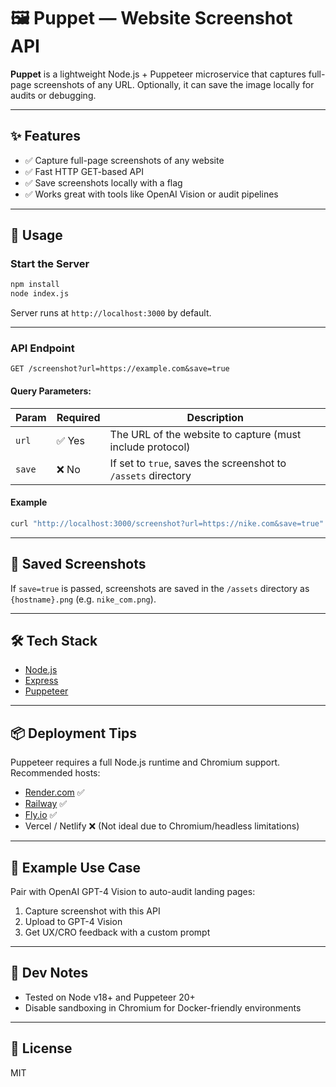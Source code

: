# 🖼️ Puppet — Website Screenshot API

**Puppet** is a lightweight Node.js + Puppeteer microservice that captures full-page screenshots of any URL. Optionally, it can save the image locally for audits or debugging.

---

## ✨ Features

- ✅ Capture full-page screenshots of any website
- ✅ Fast HTTP GET-based API
- ✅ Save screenshots locally with a flag
- ✅ Works great with tools like OpenAI Vision or audit pipelines

---

## 🚀 Usage

### Start the Server

```bash
npm install
node index.js
````

Server runs at `http://localhost:3000` by default.

---

### API Endpoint

```
GET /screenshot?url=https://example.com&save=true
```

#### Query Parameters:

| Param  | Required | Description                                                   |
| ------ | -------- | ------------------------------------------------------------- |
| `url`  | ✅ Yes    | The URL of the website to capture (must include protocol)     |
| `save` | ❌ No     | If set to `true`, saves the screenshot to `/assets` directory |

#### Example

```bash
curl "http://localhost:3000/screenshot?url=https://nike.com&save=true" --output nike.png
```

---

## 📁 Saved Screenshots

If `save=true` is passed, screenshots are saved in the `/assets` directory as `{hostname}.png` (e.g. `nike_com.png`).

---

## 🛠 Tech Stack

* [Node.js](https://nodejs.org/)
* [Express](https://expressjs.com/)
* [Puppeteer](https://pptr.dev/)

---

## 📦 Deployment Tips

Puppeteer requires a full Node.js runtime and Chromium support. Recommended hosts:

* [Render.com](https://render.com) ✅
* [Railway](https://railway.app) ✅
* [Fly.io](https://fly.io) ✅
* Vercel / Netlify ❌ (Not ideal due to Chromium/headless limitations)

---

## 🤖 Example Use Case

Pair with OpenAI GPT-4 Vision to auto-audit landing pages:

1. Capture screenshot with this API
2. Upload to GPT-4 Vision
3. Get UX/CRO feedback with a custom prompt

---

## 🧪 Dev Notes

* Tested on Node v18+ and Puppeteer 20+
* Disable sandboxing in Chromium for Docker-friendly environments

---

## 📄 License

MIT
